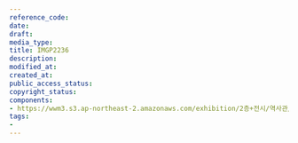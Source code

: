 ```yaml
---
reference_code: 
date: 
draft: 
media_type: 
title: IMGP2236
description: 
modified_at: 
created_at: 
public_access_status: 
copyright_status: 
components:
- https://wwm3.s3.ap-northeast-2.amazonaws.com/exhibition/2층+전시/역사관/완_강덕경할머니와+신문헤드/IMGP2236.JPG
tags:
- 
---
```

